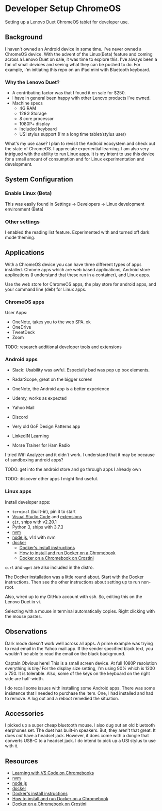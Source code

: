 # Developer Setup ChromeOS

Setting up a Lenovo Duet ChromeOS tablet for developer use.

## Background

I haven't owned an Android device in some time.
I've never owned a ChromeOS device.
With the advent of the Linux(Beta) feature and coming across a Lenovo Duet on sale, it was time to explore this.
I've always been a fan of small devices and seeing what they can be pushed to do.  For example, I'm initiating this repo on an iPad mini with Bluetooth keyboard.

### Why the Lenovo Duet?

- A contributing factor was that I found it on sale for $250.
- I have in general been happy with other Lenovo products I've owned.
- Machine specs
  - 4G RAM
  - 128G Storage
  - 8 core processor
  - 1080P+ display
  - Included keyboard
  - USI stylus support (I'm a long time tablet/stylus user)

What's my use case?  I plan to revisit the Android ecosystem and check out the state of ChromeOS.  I appreciate experiential learning.  I am also very intrigued with the ability to run Linux apps.  It is my intent to use this device for a small amount of consumption and for Linux experimentation and development.

## System Configuration

### Enable Linux (Beta)

This was easily found in Settings -> Developers -> Linux development environment (Beta)

### Other settings

I enabled the reading list feature.
Experimented with and turned off dark mode theming.

## Applications

With a ChromeOS device you can have three different types of apps installed.  Chrome apps which are web based applications, Android store applications (I understand that these run in a container), and Linux apps.

Use the web store for ChromeOS apps, the play store for android apps, and your command line (deb) for Linux apps.

### ChromeOS apps

User Apps:

- OneNote, takes you to the web SPA.  ok
- OneDrive
- TweetDeck
- Zoom

TODO: research additional developer tools and extensions

### Android apps

- Slack: Usability was awful.  Especially bad was pop up box elements.

- RadarScope, great on the bigger screen
- OneNote, the Android app is a better experience
- Udemy, works as expected
- Yahoo Mail
- Discord
- Very old GoF Design Patterns app
- LinkedIN Learning
- Morse Trainer for Ham Radio

I tried Wifi Analyzer and it didn't work.  I understand that it may be because of sandboxing android apps?

TODO: get into the android store and go through apps I already own

TODO: discover other apps I might find useful.

### Linux apps

Install developer apps:

- `terminal` (built-in), pin it to start
- [Visual Studio Code][1] and [extensions][4]
- `git`, ships with v2.20.1
- Python 3, ships with 3.7.3
- [nvm][2]
- [node.js][3], v14 with nvm
- [docker][5]
  - [Docker's install instructions][8]
  - [How to install and run Docker on a Chromebook][6]
  - [Docker on a Chromebook on Crostini][7]

`curl` and `wget` are also included in the distro.

The Docker installation was a little round about.  Start with the Docker instructions.  Then see the other instructions about setting up to run non-root.

Also, wired up to my GitHub account with ssh.  So, editing this on the Lenovo Duet in vi.

Selecting with a mouse in terminal automatically copies.  Right clicking with the mouse pastes.

## Observations

Dark mode doesn't work well across all apps.  A prime example was trying to read email in the Yahoo mail app.  If the sender specified black text, you wouldn't be able to read the email on the black background.

Captain Obvious here!  This is a small screen device.  At full 1080P resolution everything is _tiny!_  For the display size setting, I'm using 90% which is 1200 x 750.  It is tolerable.
Also, some of the keys on the keyboard on the right side are half-width.

I do recall some issues with installing some Android apps.  There was some insistence that I needed to purchase the item.  One, I had installed and had to remove.  A log out and a reboot remedied the situation.

## Accessories

I picked up a super cheap bluetooth mouse.
I also dug out an old bluetooth earphones set.  The duet has built-in speakers.  But, they aren't that great.  It does _not_ have a headset jack.  However, it does come with a dongle that converts USB-C to a headset jack.  I do intend to pick up a USI stylus to use with it.

## Resources

- [Learning with VS Code on Chromebooks][1]
- [nvm][2]
- [node.js][3]
- [docker][5]
- [Docker's install instructions][8]
- [How to install and run Docker on a Chromebook][6]
- [Docker on a Chromebook on Crostini][7]

[1]: https://code.visualstudio.com/blogs/2020/12/03/chromebook-get-started
[2]: https://github.com/nvm-sh/nvm
[3]: https://nodejs.org/
[4]: vscode-extensions.md
[5]: https://docker.com
[6]: https://dvillalobos.github.io/2020/How-to-install-and-run-Docker-on-a-Chromebook/
[7]: http://joe.blog.freemansoft.com/2020/03/docker-on-chromebook-on-crostini.html
[8]: https://docs.docker.com/engine/install/debian/

